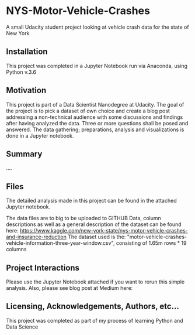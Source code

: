 # NYS-Motor-Vehicle-Crashes
A small Udacity student project looking at vehicle crash data for the state of New York

## Installation
This project was completed in a Jupyter Notebook run via Anaconda, using Python v.3.6

## Motivation
This project is part of a Data Scientist Nanodegree at Udacity. The goal of the project is to pick a dataset of own choice and create a blog post addressing a non-technical audience with some discussions and findings after having analyzed the data. Three or more questions shall be posed and answered. The data gathering; preparations, analysis and visualizations is done in a Jupyter notebook.

## Summary
....

## Files
The detailed analysis made in this project can be found in the attached Jupyter notebook. 

The data files are to big to be uploaded to GITHUB
Data, column descriptions as well as a general description of the dataset can be found here: https://www.kaggle.com/new-york-state/nys-motor-vehicle-crashes-and-insurance-reduction
The dataset used is the: "motor-vehicle-crashes-vehicle-information-three-year-window.csv", consisting of 1.65m rows * 19 columns


## Project Interactions
Please use the Jupyter Notebook attached if you want to rerun this simple analysis. 
Also, please see blog post at Medium here:


## Licensing, Acknowledgements, Authors, etc...
This project was completed as part of my process of learning Python and Data Science

